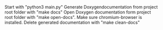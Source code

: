 Start with "python3 main.py"
Generate Doxygendocumentation from project root folder with "make docs"
Open Doxygen documentation form project root folder with "make open-docs". Make sure chromium-browser is installed.
Delete generated documentation with "make clean-docs"
